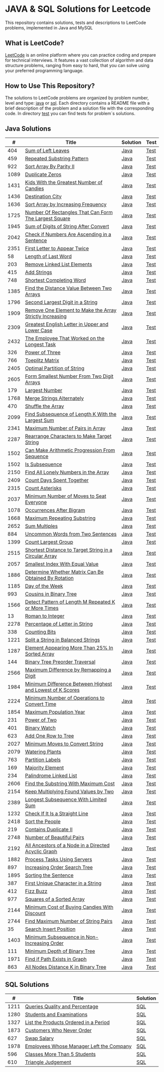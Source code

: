 # JAVA & SQL Solutions for Leetcode

This repository contains solutions, tests and descriptions to LeetCode problems, implemented in Java and MySQL

## What is LeetCode?

[LeetCode](https://leetcode.com/) is an online platform where you can practice coding and prepare for technical interviews. It features a vast collection of algorithm and data structure problems, ranging from easy to hard, that you can solve using your preferred programming language.

## How to Use This Repository?

The solutions to LeetCode problems are organized by problem number, level and type: [java](https://github.com/SerhiiRyzhkov/leetcode/tree/master/src/main/java) or [sql](https://github.com/SerhiiRyzhkov/leetcode/tree/master/src/main/sql). Each directory contains a README file with a brief description of the problem and a solution file with the corresponding code. In directory [test](https://github.com/SerhiiRyzhkov/leetcode/tree/master/src/test/) you can find tests for problem`s solutions.


## Java Solutions

| #     | Title | Solution                                                                                     | Test                                                                                                      |
|-------| ----- |----------------------------------------------------------------------------------------------|-----------------------------------------------------------------------------------------------------------|
| 404   | [Sum of Left Leaves](https://leetcode.com/problems/sum-of-left-leaves/) | [Java](https://github.com/SerhiiRyzhkov/leetcode/tree/master/src/main/java/easy/Task_404)    | [Test](https://github.com/SerhiiRyzhkov/leetcode/tree/master/src/test/easy/Task_404/SolutionTest.java)    |
| 459   | [Repeated Substring Pattern](https://leetcode.com/problems/repeated-substring-pattern/) | [Java](https://github.com/SerhiiRyzhkov/leetcode/tree/master/src/main/java/easy/Task_459)    | [Test](https://github.com/SerhiiRyzhkov/leetcode/tree/master/src/test/easy/Task_459/SolutionTest.java)    | 
| 922   | [Sort Array By Parity II](https://leetcode.com/problems/sort-array-by-parity-ii/) | [Java](https://github.com/SerhiiRyzhkov/leetcode/tree/master/src/main/java/easy/Task_922)    | [Test](https://github.com/SerhiiRyzhkov/leetcode/tree/master/src/test/easy/Task_922/SolutionTest.java)    | 
| 1089  | [Duplicate Zeros](https://leetcode.com/problems/duplicate-zeros/) | [Java](https://github.com/SerhiiRyzhkov/leetcode/tree/master/src/main/java/easy/Task_1089)   | [Test](https://github.com/SerhiiRyzhkov/leetcode/tree/master/src/test/easy/Task_1089/SolutionTest.java)   | 
| 1431  | [Kids With the Greatest Number of Candies](https://leetcode.com/problems/kids-with-the-greatest-number-of-candies/) | [Java](https://github.com/SerhiiRyzhkov/leetcode/tree/master/src/main/java/easy/Task_1431)   | [Test](https://github.com/SerhiiRyzhkov/leetcode/tree/master/src/test/easy/Task_1431/SolutionTest.java)   | 
| 1436  | [Destination City](https://leetcode.com/problems/destination-city/) | [Java](https://github.com/SerhiiRyzhkov/leetcode/tree/master/src/main/java/easy/Task_1436)   | [Test](https://github.com/SerhiiRyzhkov/leetcode/tree/master/src/test/easy/Task_1436/SolutionTest.java)   | 
| 1636  | [Sort Array by Increasing Frequency](https://leetcode.com/problems/sort-array-by-increasing-frequency/) | [Java](https://github.com/SerhiiRyzhkov/leetcode/tree/master/src/main/java/easy/Task_1636)   | [Test](https://github.com/SerhiiRyzhkov/leetcode/tree/master/src/test/easy/Task_1636/SolutionTest.java)   | 
| 1725  | [Number Of Rectangles That Can Form The Largest Square](https://leetcode.com/problems/number-of-rectangles-that-can-form-the-largest-square/) | [Java](https://github.com/SerhiiRyzhkov/leetcode/tree/master/src/main/java/easy/Task_1725)   | [Test](https://github.com/SerhiiRyzhkov/leetcode/tree/master/src/test/easy/Task_1725/SolutionTest.java)   | 
| 1945  | [Sum of Digits of String After Convert](https://leetcode.com/problems/sum-of-digits-of-string-after-convert/) | [Java](https://github.com/SerhiiRyzhkov/leetcode/tree/master/src/main/java/easy/Task_1945)   | [Test](https://github.com/SerhiiRyzhkov/leetcode/tree/master/src/test/easy/Task_1945/SolutionTest.java)   | 
| 2042  | [Check if Numbers Are Ascending in a Sentence](https://leetcode.com/problems/check-if-numbers-are-ascending-in-a-sentence/) | [Java](https://github.com/SerhiiRyzhkov/leetcode/tree/master/src/main/java/easy/Task_2042)   | [Test](https://github.com/SerhiiRyzhkov/leetcode/tree/master/src/test/easy/Task_2042/SolutionTest.java)   | 
| 2351  | [First Letter to Appear Twice](https://leetcode.com/problems/first-letter-to-appear-twice/) | [Java](https://github.com/SerhiiRyzhkov/leetcode/tree/master/src/main/java/easy/Task_2351)   | [Test](https://github.com/SerhiiRyzhkov/leetcode/tree/master/src/test/easy/Task_2351/SolutionTest.java)   |
| 58    | [Length of Last Word](https://leetcode.com/problems/length-of-last-word/) | [Java](https://github.com/SerhiiRyzhkov/leetcode/tree/master/src/main/java/easy/Task_58)     | [Test](https://github.com/SerhiiRyzhkov/leetcode/tree/master/src/test/easy/Task_58/SolutionTest.java)     | 
| 203   | [Remove Linked List Elements](https://leetcode.com/problems/remove-linked-list-elements/) | [Java](https://github.com/SerhiiRyzhkov/leetcode/tree/master/src/main/java/easy/Task_203)    | [Test](https://github.com/SerhiiRyzhkov/leetcode/tree/master/src/test/easy/Task_203/SolutionTest.java)    | 
| 415   | [Add Strings](https://leetcode.com/problems/add-strings/) | [Java](https://github.com/SerhiiRyzhkov/leetcode/tree/master/src/main/java/easy/Task_415)    | [Test](https://github.com/SerhiiRyzhkov/leetcode/tree/master/src/test/easy/Task_415/SolutionTest.java)    | 
| 748   | [Shortest Completing Word](https://leetcode.com/problems/shortest-completing-word/) | [Java](https://github.com/SerhiiRyzhkov/leetcode/tree/master/src/main/java/easy/Task_748)    | [Test](https://github.com/SerhiiRyzhkov/leetcode/tree/master/src/test/easy/Task_748/SolutionTest.java)    | 
| 1385  | [Find the Distance Value Between Two Arrays](https://leetcode.com/problems/find-the-distance-value-between-two-arrays/) | [Java](https://github.com/SerhiiRyzhkov/leetcode/tree/master/src/main/java/easy/Task_1385)   | [Test](https://github.com/SerhiiRyzhkov/leetcode/tree/master/src/test/easy/Task_1385/SolutionTest.java)   | 
| 1796  | [Second Largest Digit in a String](https://leetcode.com/problems/second-largest-digit-in-a-string/) | [Java](https://github.com/SerhiiRyzhkov/leetcode/tree/master/src/main/java/easy/Task_1796)   | [Test](https://github.com/SerhiiRyzhkov/leetcode/tree/master/src/test/easy/Task_1796/SolutionTest.java)   | 
| 1909  | [Remove One Element to Make the Array Strictly Increasing](https://leetcode.com/problems/remove-one-element-to-make-the-array-strictly-increasing/) | [Java](https://github.com/SerhiiRyzhkov/leetcode/tree/master/src/main/java/easy/Task_1909)   | [Test](https://github.com/SerhiiRyzhkov/leetcode/tree/master/src/test/easy/Task_1909/SolutionTest.java)   |
| 2309  | [Greatest English Letter in Upper and Lower Case](https://leetcode.com/problems/greatest-english-letter-in-upper-and-lower-case/) | [Java](https://github.com/SerhiiRyzhkov/leetcode/tree/master/src/main/java/easy/Task_2309)   | [Test](https://github.com/SerhiiRyzhkov/leetcode/tree/master/src/test/easy/Task_2309/SolutionTest.java)   |
| 2432  | [The Employee That Worked on the Longest Task](https://leetcode.com/problems/the-employee-that-worked-on-the-longest-task/) | [Java](https://github.com/SerhiiRyzhkov/leetcode/tree/master/src/main/java/easy/Task_2432)   | [Test](https://github.com/SerhiiRyzhkov/leetcode/tree/master/src/test/easy/Task_2432/SolutionTest.java)   |
| 326   | [Power of Three](https://leetcode.com/problems/power-of-three/) | [Java](https://github.com/SerhiiRyzhkov/leetcode/tree/master/src/main/java/easy/Task_326)    | [Test](https://github.com/SerhiiRyzhkov/leetcode/tree/master/src/test/easy/Task_326/SolutionTest.java)    |
| 766   | [Toeplitz Matrix](https://leetcode.com/problems/power-of-three/) | [Java](https://github.com/SerhiiRyzhkov/leetcode/tree/master/src/main/java/easy/Task_766)    | [Test](https://github.com/SerhiiRyzhkov/leetcode/tree/master/src/test/easy/Task_766/SolutionTest.java)    |
| 2405  | [Optimal Partition of String](https://leetcode.com/problems/optimal-partition-of-string/) | [Java](https://github.com/SerhiiRyzhkov/leetcode/tree/master/src/main/java/medium/Task_2405) | [Test](https://github.com/SerhiiRyzhkov/leetcode/tree/master/src/test/medium/Task_2405/SolutionTest.java) |
| 2605  | [Form Smallest Number From Two Digit Arrays](https://leetcode.com/problems/form-smallest-number-from-two-digit-arrays/) | [Java](https://github.com/SerhiiRyzhkov/leetcode/tree/master/src/main/java/easy/Task_2605)   | [Test](https://github.com/SerhiiRyzhkov/leetcode/tree/master/src/test/easy/Task_2605/SolutionTest.java)   |
| 179   | [Largest Number](https://leetcode.com/problems/largest-number//) | [Java](https://github.com/SerhiiRyzhkov/leetcode/tree/master/src/main/java/medium/Task_179)  | [Test](https://github.com/SerhiiRyzhkov/leetcode/tree/master/src/test/medium/Task_179/SolutionTest.java)  |
| 1768  | [Merge Strings Alternately](https://leetcode.com/problems/merge-strings-alternately/) | [Java](https://github.com/SerhiiRyzhkov/leetcode/tree/master/src/main/java/easy/Task_1768)   | [Test](https://github.com/SerhiiRyzhkov/leetcode/tree/master/src/test/easy/Task_1768/SolutionTest.java)   |
| 470   | [Shuffle the Array](https://leetcode.com/problems/shuffle-the-array/) | [Java](https://github.com/SerhiiRyzhkov/leetcode/tree/master/src/main/java/easy/Task_470)    | [Test](https://github.com/SerhiiRyzhkov/leetcode/tree/master/src/test/easy/Task_470/SolutionTest.java)    |
| 2099  | [Find Subsequence of Length K With the Largest Sum](https://leetcode.com/problems/find-subsequence-of-length-k-with-the-largest-sum/) | [Java](https://github.com/SerhiiRyzhkov/leetcode/tree/master/src/main/java/easy/Task_2099)   | [Test](https://github.com/SerhiiRyzhkov/leetcode/tree/master/src/test/easy/Task_2099/SolutionTest.java)   |
| 2341  | [Maximum Number of Pairs in Array](https://leetcode.com/problems/maximum-number-of-pairs-in-array/) | [Java](https://github.com/SerhiiRyzhkov/leetcode/tree/master/src/main/java/easy/Task_2341)   | [Test](https://github.com/SerhiiRyzhkov/leetcode/tree/master/src/test/easy/Task_2341/SolutionTest.java)   |
| 2287  | [Rearrange Characters to Make Target String](https://leetcode.com/problems/rearrange-characters-to-make-target-string/) | [Java](https://github.com/SerhiiRyzhkov/leetcode/tree/master/src/main/java/easy/Task_2287)   | [Test](https://github.com/SerhiiRyzhkov/leetcode/tree/master/src/test/easy/Task_2287/SolutionTest.java)   |
| 1502  | [Can Make Arithmetic Progression From Sequence](https://leetcode.com/problems/can-make-arithmetic-progression-from-sequence/) | [Java](https://github.com/SerhiiRyzhkov/leetcode/tree/master/src/main/java/easy/Task_1502)   | [Test](https://github.com/SerhiiRyzhkov/leetcode/tree/master/src/test/easy/Task_1502/SolutionTest.java)   |
| 1502  | [Is Subsequence](https://leetcode.com/problems/is-subsequence/) | [Java](https://github.com/SerhiiRyzhkov/leetcode/tree/master/src/main/java/easy/Task_392)    | [Test](https://github.com/SerhiiRyzhkov/leetcode/tree/master/src/test/easy/Task_392/SolutionTest.java)    |
| 2150  | [Find All Lonely Numbers in the Array](https://leetcode.com/problems/find-all-lonely-numbers-in-the-array/) | [Java](https://github.com/SerhiiRyzhkov/leetcode/tree/master/src/main/java/medium/Task_2150) | [Test](https://github.com/SerhiiRyzhkov/leetcode/tree/master/src/test/medium/Task_2150/SolutionTest.java) |
| 2409  | [Count Days Spent Together](https://leetcode.com/problems/count-days-spent-together/) | [Java](https://github.com/SerhiiRyzhkov/leetcode/tree/master/src/main/java/easy/Task_2409)   | [Test](https://github.com/SerhiiRyzhkov/leetcode/tree/master/src/test/easy/Task_2409/SolutionTest.java)   |
| 2315  | [Count Asterisks](https://leetcode.com/problems/count-asterisks/) | [Java](https://github.com/SerhiiRyzhkov/leetcode/tree/master/src/main/java/easy/Task_2315)   | [Test](https://github.com/SerhiiRyzhkov/leetcode/tree/master/src/test/easy/Task_2315/SolutionTest.java)   |
| 2037  | [Minimum Number of Moves to Seat Everyone](https://leetcode.com/problems/minimum-number-of-moves-to-seat-everyone/) | [Java](https://github.com/SerhiiRyzhkov/leetcode/tree/master/src/main/java/easy/Task_2037)   | [Test](https://github.com/SerhiiRyzhkov/leetcode/tree/master/src/test/easy/Task_2037/SolutionTest.java)   |
| 1078  | [Occurrences After Bigram](https://leetcode.com/problems/occurrences-after-bigram/) | [Java](https://github.com/SerhiiRyzhkov/leetcode/tree/master/src/main/java/easy/Task_1078)   | [Test](https://github.com/SerhiiRyzhkov/leetcode/tree/master/src/test/easy/Task_1078/SolutionTest.java)   |
| 1668  | [Maximum Repeating Substring](https://leetcode.com/problems/maximum-repeating-substring/) | [Java](https://github.com/SerhiiRyzhkov/leetcode/tree/master/src/main/java/easy/Task_1668)   | [Test](https://github.com/SerhiiRyzhkov/leetcode/tree/master/src/test/easy/Task_1668/SolutionTest.java)   |
| 2652  | [Sum Multiples](https://leetcode.com/problems/sum-multiples/) | [Java](https://github.com/SerhiiRyzhkov/leetcode/tree/master/src/main/java/easy/Task_2652)   | [Test](https://github.com/SerhiiRyzhkov/leetcode/tree/master/src/test/easy/Task_2652/SolutionTest.java)   |
| 884   | [Uncommon Words from Two Sentences](https://leetcode.com/problems/uncommon-words-from-two-sentences/) | [Java](https://github.com/SerhiiRyzhkov/leetcode/tree/master/src/main/java/easy/Task_884)    | [Test](https://github.com/SerhiiRyzhkov/leetcode/tree/master/src/test/easy/Task_884/SolutionTest.java)    |
| 1399  | [Count Largest Group](https://leetcode.com/problems/count-largest-group/) | [Java](https://github.com/SerhiiRyzhkov/leetcode/tree/master/src/main/java/easy/Task_1399)   | [Test](https://github.com/SerhiiRyzhkov/leetcode/tree/master/src/test/easy/Task_1399/SolutionTest.java)   |
| 2515  | [Shortest Distance to Target String in a Circular Array](https://leetcode.com/problems/shortest-distance-to-target-string-in-a-circular-array/) | [Java](https://github.com/SerhiiRyzhkov/leetcode/tree/master/src/main/java/easy/Task_2515)   | [Test](https://github.com/SerhiiRyzhkov/leetcode/tree/master/src/test/easy/Task_2515/SolutionTest.java)   |
| 2057  | [Smallest Index With Equal Value](https://leetcode.com/problems/smallest-index-with-equal-value/) | [Java](https://github.com/SerhiiRyzhkov/leetcode/tree/master/src/main/java/easy/Task_2057)   | [Test](https://github.com/SerhiiRyzhkov/leetcode/tree/master/src/test/easy/Task_2057/SolutionTest.java)   |
| 1886  | [Determine Whether Matrix Can Be Obtained By Rotation](https://leetcode.com/problems/determine-whether-matrix-can-be-obtained-by-rotation/) | [Java](https://github.com/SerhiiRyzhkov/leetcode/tree/master/src/main/java/easy/Task_1886)   | [Test](https://github.com/SerhiiRyzhkov/leetcode/tree/master/src/test/easy/Task_1886/SolutionTest.java)   |
| 1185  | [Day of the Week](https://leetcode.com/problems/day-of-the-week/) | [Java](https://github.com/SerhiiRyzhkov/leetcode/tree/master/src/main/java/easy/Task_1185)   | [Test](https://github.com/SerhiiRyzhkov/leetcode/tree/master/src/test/easy/Task_1185/SolutionTest.java)   |
| 993   | [Cousins in Binary Tree](https://leetcode.com/problems/cousins-in-binary-tree/) | [Java](https://github.com/SerhiiRyzhkov/leetcode/tree/master/src/main/java/easy/Task_993)    | [Test](https://github.com/SerhiiRyzhkov/leetcode/tree/master/src/test/easy/Task_993/SolutionTest.java)    |
| 1566  | [Detect Pattern of Length M Repeated K or More Times](https://leetcode.com/problems/detect-pattern-of-length-m-repeated-k-or-more-times/) | [Java](https://github.com/SerhiiRyzhkov/leetcode/tree/master/src/main/java/easy/Task_1566)   | [Test](https://github.com/SerhiiRyzhkov/leetcode/tree/master/src/test/easy/Task_1566/SolutionTest.java)   |
| 13    | [Roman to Integer](https://leetcode.com/problems/roman-to-integer/) | [Java](https://github.com/SerhiiRyzhkov/leetcode/tree/master/src/main/java/easy/Task_13)     | [Test](https://github.com/SerhiiRyzhkov/leetcode/tree/master/src/test/easy/Task_13/SolutionTest.java)     |
| 2278  | [Percentage of Letter in String](https://leetcode.com/problems/percentage-of-letter-in-string/) | [Java](https://github.com/SerhiiRyzhkov/leetcode/tree/master/src/main/java/easy/Task_2278)   | [Test](https://github.com/SerhiiRyzhkov/leetcode/tree/master/src/test/easy/Task_2278/SolutionTest.java)   |
| 338   | [Counting Bits](https://leetcode.com/problems/counting-bits/) | [Java](https://github.com/SerhiiRyzhkov/leetcode/tree/master/src/main/java/easy/Task_338)    | [Test](https://github.com/SerhiiRyzhkov/leetcode/tree/master/src/test/easy/Task_338/SolutionTest.java)    |
| 1221  | [Split a String in Balanced Strings](https://leetcode.com/problems/split-a-string-in-balanced-strings/) | [Java](https://github.com/SerhiiRyzhkov/leetcode/tree/master/src/main/java/easy/Task_1221)   | [Test](https://github.com/SerhiiRyzhkov/leetcode/tree/master/src/test/easy/Task_1221/SolutionTest.java)   |
| 1287  | [Element Appearing More Than 25% In Sorted Array](https://leetcode.com/problems/element-appearing-more-than-25-in-sorted-array/) | [Java](https://github.com/SerhiiRyzhkov/leetcode/tree/master/src/main/java/easy/Task_1287)   | [Test](https://github.com/SerhiiRyzhkov/leetcode/tree/master/src/test/easy/Task_1287/SolutionTest.java)   |
| 144   | [Binary Tree Preorder Traversal](https://leetcode.com/problems/binary-tree-preorder-traversal/) | [Java](https://github.com/SerhiiRyzhkov/leetcode/tree/master/src/main/java/easy/Task_144)    | [Test](https://github.com/SerhiiRyzhkov/leetcode/tree/master/src/test/easy/Task_144/SolutionTest.java)    |
| 2566  | [Maximum Difference by Remapping a Digit](https://leetcode.com/problems/maximum-difference-by-remapping-a-digit/) | [Java](https://github.com/SerhiiRyzhkov/leetcode/tree/master/src/main/java/easy/Task_2566)   | [Test](https://github.com/SerhiiRyzhkov/leetcode/tree/master/src/test/easy/Task_2566/SolutionTest.java)   |
| 1984  | [Minimum Difference Between Highest and Lowest of K Scores](https://leetcode.com/problems/minimum-difference-between-highest-and-lowest-of-k-scores/) | [Java](https://github.com/SerhiiRyzhkov/leetcode/tree/master/src/main/java/easy/Task_1984)   | [Test](https://github.com/SerhiiRyzhkov/leetcode/tree/master/src/test/easy/Task_1984/SolutionTest.java)   |
| 2224  | [Minimum Number of Operations to Convert Time](https://leetcode.com/problems/minimum-number-of-operations-to-convert-time/) | [Java](https://github.com/SerhiiRyzhkov/leetcode/tree/master/src/main/java/easy/Task_2224)   | [Test](https://github.com/SerhiiRyzhkov/leetcode/tree/master/src/test/easy/Task_2224/SolutionTest.java)   |
| 1854  | [Maximum Population Year](https://leetcode.com/problems/maximum-population-year/) | [Java](https://github.com/SerhiiRyzhkov/leetcode/tree/master/src/main/java/easy/Task_1854)   | [Test](https://github.com/SerhiiRyzhkov/leetcode/tree/master/src/test/easy/Task_1854/SolutionTest.java)   |
| 231   | [Power of Two](https://leetcode.com/problems/power-of-two/) | [Java](https://github.com/SerhiiRyzhkov/leetcode/tree/master/src/main/java/easy/Task_231)    | [Test](https://github.com/SerhiiRyzhkov/leetcode/tree/master/src/test/easy/Task_231/SolutionTest.java)    |
| 401   | [Binary Watch](https://leetcode.com/problems/binary-watch/) | [Java](https://github.com/SerhiiRyzhkov/leetcode/tree/master/src/main/java/easy/Task_401)    | [Test](https://github.com/SerhiiRyzhkov/leetcode/tree/master/src/test/easy/Task_401/SolutionTest.java)    |
| 623   | [Add One Row to Tree](https://leetcode.com/problems/add-one-row-to-tree/) | [Java](https://github.com/SerhiiRyzhkov/leetcode/tree/master/src/main/java/medium.Task_623)  | [Test](https://github.com/SerhiiRyzhkov/leetcode/tree/master/src/test/medium.Task_623/SolutionTest.java)  |
| 2027  | [Minimum Moves to Convert String](https://leetcode.com/problems/minimum-moves-to-convert-string/) | [Java](https://github.com/SerhiiRyzhkov/leetcode/tree/master/src/main/java/easy/Task_2027)   | [Test](https://github.com/SerhiiRyzhkov/leetcode/tree/master/src/test/easy/Task_2027/SolutionTest.java)   |
| 2079  | [Watering Plants](https://leetcode.com/problems/watering-plants/) | [Java](https://github.com/SerhiiRyzhkov/leetcode/tree/master/src/main/java/medium.Task_2079) | [Test](https://github.com/SerhiiRyzhkov/leetcode/tree/master/src/test/medium.Task_2079/SolutionTest.java) |
| 763   | [Partition Labels](https://leetcode.com/problems/partition-labels/) | [Java](https://github.com/SerhiiRyzhkov/leetcode/tree/master/src/main/java/medium.Task_763)  | [Test](https://github.com/SerhiiRyzhkov/leetcode/tree/master/src/test/medium.Task_763/SolutionTest.java)  |
| 169   | [Majority Element](https://leetcode.com/problems/majority-element/) | [Java](https://github.com/SerhiiRyzhkov/leetcode/tree/master/src/main/java/easy/Task_169)    | [Test](https://github.com/SerhiiRyzhkov/leetcode/tree/master/src/test/easy/Task_169/SolutionTest.java)    |
| 234   | [Palindrome Linked List](https://leetcode.com/problems/palindrome-linked-list/) | [Java](https://github.com/SerhiiRyzhkov/leetcode/tree/master/src/main/java/easy/Task_234)    | [Test](https://github.com/SerhiiRyzhkov/leetcode/tree/master/src/test/easy/Task_234/SolutionTest.java)    |
| 2606  | [Find the Substring With Maximum Cost](https://leetcode.com/problems/find-the-substring-with-maximum-cost/) | [Java](https://github.com/SerhiiRyzhkov/leetcode/tree/master/src/main/java/medium.Task_2606) | [Test](https://github.com/SerhiiRyzhkov/leetcode/tree/master/src/test/medium.Task_2606/SolutionTest.java) |
| 2154  | [Keep Multiplying Found Values by Two](https://leetcode.com/problems/keep-multiplying-found-values-by-two/description/) | [Java](https://github.com/SerhiiRyzhkov/leetcode/tree/master/src/main/java/easy/Task_2606)   | [Test](https://github.com/SerhiiRyzhkov/leetcode/tree/master/src/test/easy/Task_2154/SolutionTest.java)   |
| 2389  | [Longest Subsequence With Limited Sum](https://leetcode.com/problems/longest-subsequence-with-limited-sum/) | [Java](https://github.com/SerhiiRyzhkov/leetcode/tree/master/src/main/java/easy/Task_2389)   | [Test](https://github.com/SerhiiRyzhkov/leetcode/tree/master/src/test/easy/Task_2389/SolutionTest.java)   |
| 1232  | [Check If It Is a Straight Line](https://leetcode.com/problems/check-if-it-is-a-straight-line/) | [Java](https://github.com/SerhiiRyzhkov/leetcode/tree/master/src/main/java/easy/Task_1232)   | [Test](https://github.com/SerhiiRyzhkov/leetcode/tree/master/src/test/easy/Task_1232/SolutionTest.java)   |
| 2418  | [Sort the People](https://leetcode.com/problems/sort-the-people/) | [Java](https://github.com/SerhiiRyzhkov/leetcode/tree/master/src/main/java/easy/Task_2418)   | [Test](https://github.com/SerhiiRyzhkov/leetcode/tree/master/src/test/easy/Task_2418/SolutionTest.java)   |
| 219   | [Contains Duplicate II](https://leetcode.com/problems/contains-duplicate-ii/) | [Java](https://github.com/SerhiiRyzhkov/leetcode/tree/master/src/main/java/easy/Task_219)    | [Test](https://github.com/SerhiiRyzhkov/leetcode/tree/master/src/test/easy/Task_219/SolutionTest.java)    |
| 2748  | [Number of Beautiful Pairs](https://leetcode.com/problems/number-of-beautiful-pairs/) | [Java](https://github.com/SerhiiRyzhkov/leetcode/tree/master/src/main/java/easy/Task_2748)   | [Test](https://github.com/SerhiiRyzhkov/leetcode/tree/master/src/test/easy/Task_2748/SolutionTest.java)   |
| 2192  | [All Ancestors of a Node in a Directed Acyclic Graph](https://leetcode.com/problems/all-ancestors-of-a-node-in-a-directed-acyclic-graph/) | [Java](https://github.com/SerhiiRyzhkov/leetcode/tree/master/src/main/java/medium.Task_2192) | [Test](https://github.com/SerhiiRyzhkov/leetcode/tree/master/src/test/medium.Task_2192/SolutionTest.java) |
| 1882  | [Process Tasks Using Servers](https://leetcode.com/problems/process-tasks-using-servers/description/) | [Java](https://github.com/SerhiiRyzhkov/leetcode/tree/master/src/main/java/medium.Task_1882) | [Test](https://github.com/SerhiiRyzhkov/leetcode/tree/master/src/test/medium.Task_1882/SolutionTest.java) |
| 897   | [Increasing Order Search Tree](https://leetcode.com/problems/increasing-order-search-tree/) | [Java](https://github.com/SerhiiRyzhkov/leetcode/tree/master/src/main/java/easy/Task_897)    | [Test](https://github.com/SerhiiRyzhkov/leetcode/tree/master/src/test/easy/Task_897/SolutionTest.java)    |
| 1895  | [Sorting the Sentence](https://leetcode.com/problems/sorting-the-sentence/) | [Java](https://github.com/SerhiiRyzhkov/leetcode/tree/master/src/main/java/easy/Task_1895)   | [Test](https://github.com/SerhiiRyzhkov/leetcode/tree/master/src/test/easy/Task_1895/SolutionTest.java)   |
| 387   | [First Unique Character in a String](https://leetcode.com/problems/first-unique-character-in-a-string/) | [Java](https://github.com/SerhiiRyzhkov/leetcode/tree/master/src/main/java/easy/Task_387)    | [Test](https://github.com/SerhiiRyzhkov/leetcode/tree/master/src/test/easy/Task_387/SolutionTest.java)    |
| 412   | [Fizz Buzz](https://leetcode.com/problems/fizz-buzz/) | [Java](https://github.com/SerhiiRyzhkov/leetcode/tree/master/src/main/java/easy/Task_412)    | [Test](https://github.com/SerhiiRyzhkov/leetcode/tree/master/src/test/easy/Task_412/SolutionTest.java)    |
| 977   | [Squares of a Sorted Array](https://leetcode.com/problems/squares-of-a-sorted-array/) | [Java](https://github.com/SerhiiRyzhkov/leetcode/tree/master/src/main/java/easy/Task_977)    | [Test](https://github.com/SerhiiRyzhkov/leetcode/tree/master/src/test/easy/Task_977/SolutionTest.java)    |
| 2144  | [Minimum Cost of Buying Candies With Discount](https://leetcode.com/problems/minimum-cost-of-buying-candies-with-discount/) | [Java](https://github.com/SerhiiRyzhkov/leetcode/tree/master/src/main/java/easy/Task_2144)   | [Test](https://github.com/SerhiiRyzhkov/leetcode/tree/master/src/test/easy/Task_2144/SolutionTest.java)   |
| 2744  | [Find Maximum Number of String Pairs](https://leetcode.com/problems/find-maximum-number-of-string-pairs/) | [Java](https://github.com/SerhiiRyzhkov/leetcode/tree/master/src/main/java/easy/Task_2744)   | [Test](https://github.com/SerhiiRyzhkov/leetcode/tree/master/src/test/easy/Task_2744/SolutionTest.java)   |
| 35    | [Search Insert Position](https://leetcode.com/problems/search-insert-position/) | [Java](https://github.com/SerhiiRyzhkov/leetcode/tree/master/src/main/java/easy/Task_35)     | [Test](https://github.com/SerhiiRyzhkov/leetcode/tree/master/src/test/easy/Task_35/SolutionTest.java)      |
| 1403  | [Minimum Subsequence in Non-Increasing Order](https://leetcode.com/problems/minimum-subsequence-in-non-increasing-order/) | [Java](https://github.com/SerhiiRyzhkov/leetcode/tree/master/src/main/java/easy/Task_1403)     | [Test](https://github.com/SerhiiRyzhkov/leetcode/tree/master/src/test/easy/Task_1403/SolutionTest.java)      |
| 111   | [Minimum Depth of Binary Tree](https://leetcode.com/problems/minimum-depth-of-binary-tree/) | [Java](https://github.com/SerhiiRyzhkov/leetcode/tree/master/src/main/java/easy/Task_111)     | [Test](https://github.com/SerhiiRyzhkov/leetcode/tree/master/src/test/easy/Task_111/SolutionTest.java)      
| 1971  | [Find if Path Exists in Graph](https://leetcode.com/problems/find-if-path-exists-in-graph/) | [Java](https://github.com/SerhiiRyzhkov/leetcode/tree/master/src/main/java/easy/Task_1971)     | [Test](https://github.com/SerhiiRyzhkov/leetcode/tree/master/src/test/easy/Task_1971/SolutionTest.java)      |
| 863   | [All Nodes Distance K in Binary Tree](https://leetcode.com/problems/all-nodes-distance-k-in-binary-tree/) | [Java](https://github.com/SerhiiRyzhkov/leetcode/tree/master/src/main/java/medium.Task_863)     | [Test](https://github.com/SerhiiRyzhkov/leetcode/tree/master/src/test/medium.Task_863/SolutionTest.java)      |


## SQL Solutions

| #    | Title | Solution                                                                                 |
|------| ----- |------------------------------------------------------------------------------------------|
| 1211 | [Queries Quality and Percentage](https://leetcode.com/problems/queries-quality-and-percentage/) | [SQL](https://github.com/SerhiiRyzhkov/leetcode/tree/master/src/main/sql/easy/Task_1211) |
| 1280 | [Students and Examinations](https://leetcode.com/problems/students-and-examinations/) | [SQL](https://github.com/SerhiiRyzhkov/leetcode/tree/master/src/main/sql/easy/Task_1280) |
| 1327 | [List the Products Ordered in a Period](https://leetcode.com/problems/list-the-products-ordered-in-a-period/) | [SQL](https://github.com/SerhiiRyzhkov/leetcode/tree/master/src/main/sql/easy/Task_1327) |
| 1873 | [Customers Who Never Order](https://leetcode.com/problems/customers-who-never-order/) | [SQL](https://github.com/SerhiiRyzhkov/leetcode/tree/master/src/main/sql/easy/Task_1873) |
| 627  | [Swap Salary](https://leetcode.com/problems/swap-salary/) | [SQL](https://github.com/SerhiiRyzhkov/leetcode/tree/master/src/main/sql/easy/Task_627)  |
| 1978 | [Employees Whose Manager Left the Company](https://leetcode.com/problems/employees-whose-manager-left-the-company/) | [SQL](https://github.com/SerhiiRyzhkov/leetcode/tree/master/src/main/sql/easy/Task_1978) |
| 596  | [Classes More Than 5 Students](https://leetcode.com/problems/classes-more-than-5-students/) | [SQL](https://github.com/SerhiiRyzhkov/leetcode/tree/master/src/main/sql/easy/Task_596) |
| 610  | [Triangle Judgement](https://leetcode.com/problems/triangle-judgement/) | [SQL](https://github.com/SerhiiRyzhkov/leetcode/tree/master/src/main/sql/easy/Task_610) |
